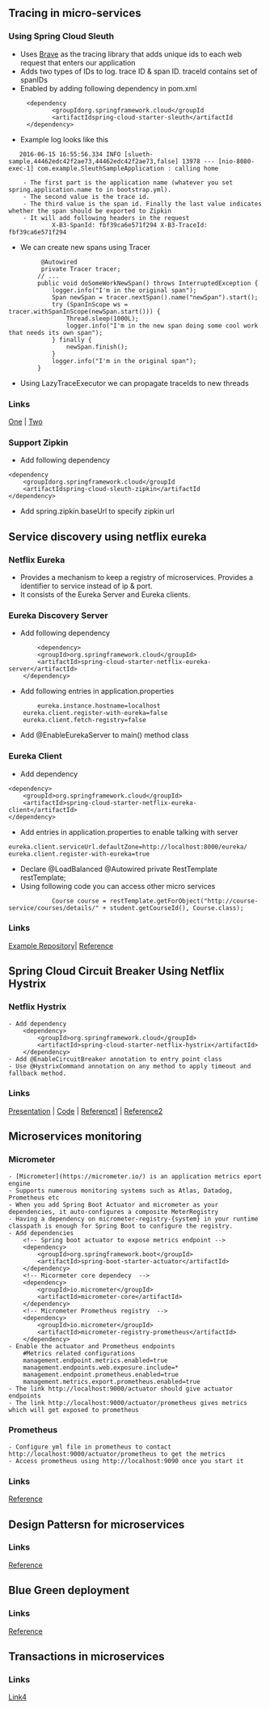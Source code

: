 
## Tracing in micro-services
### Using Spring Cloud Sleuth 

- Uses [Brave](https://github.com/openzipkin/brave) as the tracing library that adds unique ids to each web request that enters our application
- Adds two types of IDs to log. trace ID & span ID. traceId contains set of spanIDs
- Enabled by adding following dependency in pom.xml
```
	 <dependency
    		<groupIdorg.springframework.cloud</groupId
    		<artifactIdspring-cloud-starter-sleuth</artifactId
	 </dependency>
```
- Example log looks like this
 ```	
	2016-06-15 16:55:56.334 INFO [slueth-sample,44462edc42f2ae73,44462edc42f2ae73,false] 13978 --- [nio-8080-exec-1] com.example.SleuthSampleApplication : calling home
```	
		- The first part is the application name (whatever you set spring.application.name to in bootstrap.yml). 
		- The second value is the trace id. 
		- The third value is the span id. Finally the last value indicates whether the span should be exported to Zipkin
		- It will add following headers in the request
    		 	X-B3-SpanId: fbf39ca6e571f294 X-B3-TraceId: fbf39ca6e571f294
	
- We can create new spans using Tracer 
```
		 @Autowired
		 private Tracer tracer;
 		// ...
 		public void doSomeWorkNewSpan() throws InterruptedException {
    		logger.info("I'm in the original span");
	    	Span newSpan = tracer.nextSpan().name("newSpan").start();
    		try (SpanInScope ws = tracer.withSpanInScope(newSpan.start())) {
        		Thread.sleep(1000L);
        		logger.info("I'm in the new span doing some cool work that needs its own span");
    		} finally {
        		newSpan.finish();
    		}
 	    	logger.info("I'm in the original span");
		}
```
- Using LazyTraceExecutor we can propagate traceIds to new threads

### Links
[One](https://dzone.com/articles/tracing-in-microservices-with-spring-cloud-sleuth) | [Two](https://www.baeldung.com/spring-cloud-sleuth-single-application)

### Support Zipkin
- Add following dependency
```
<dependency 
	<groupIdorg.springframework.cloud</groupId 
	<artifactIdspring-cloud-sleuth-zipkin</artifactId 
</dependency>
```
- Add spring.zipkin.baseUrl to specify zipkin url

## Service discovery using netflix eureka
### Netflix Eureka
- Provides a mechanism to keep a registry of microservices. Provides a identifier to service instead of ip & port.
- It consists of the Eureka Server and Eureka clients.

### Eureka Discovery Server
- Add following dependency
```
    	<dependency>
		<groupId>org.springframework.cloud</groupId>
		<artifactId>spring-cloud-starter-netflix-eureka-server</artifactId>
	</dependency>
```
- Add following entries in application.properties
```
    	eureka.instance.hostname=localhost
	eureka.client.register-with-eureka=false
	eureka.client.fetch-registry=false
```   
- Add @EnableEurekaServer to main() method class

### Eureka Client
- Add dependency
```
<dependency>
	<groupId>org.springframework.cloud</groupId>
	<artifactId>spring-cloud-starter-netflix-eureka-client</artifactId>
</dependency>
```
- Add entries in application.properties to enable talking with server
```
eureka.client.serviceUrl.defaultZone=http://localhost:8000/eureka/
eureka.client.register-with-eureka=true
```
- Declare @LoadBalanced @Autowired private RestTemplate restTemplate;
- Using following code you can access other micro services  
```
    	    Course course = restTemplate.getForObject("http://course-service/courses/details/" + student.getCourseId(), Course.class);
```            
### Links
 [Example Repository](https://github.com/codepeekers/service-discovery-using-eureka)| [Reference](https://dzone.com/articles/netflix-eureka-discovery-microservice)

## Spring Cloud Circuit Breaker Using Netflix Hystrix

### Netflix Hystrix
	- Add dependency
    	<dependency>
    		<groupId>org.springframework.cloud</groupId>
    		<artifactId>spring-cloud-starter-netflix-hystrix</artifactId>
		</dependency>
    - Add @EnableCircuitBreaker annotation to entry point class
    - Use @HystrixCommand annotation on any method to apply timeout and fallback method.

### Links
[Presentation](https://docs.google.com/presentation/d/1hLitnkkutf-aL3DAnYCsmUwattoSe_ZBlSzVUEXfNw8/edit?usp=sharing) | [Code](https://github.com/codepeekers/circuit-breaker-pattern-using-hystrix) | [Reference1](https://dzone.com/articles/microservices-part-4-spring-cloud-circuit-breaker) | [Reference2](https://martinfowler.com/bliki/CircuitBreaker.html)

## Microservices monitoring

### Micrometer
	- [Micrometer](https://micrometer.io/) is an application metrics eport engine
    - Supports numerous monitoring systems such as Atlas, Datadog, Prometheus etc
    - When you add Spring Boot Actuator and micrometer as your dependencies, it auto-configures a composite MeterRegistry 
    - Having a dependency on micrometer-registry-{system} in your runtime classpath is enough for Spring Boot to configure the registry.
    - Add dependencies
    	<!-- Spring boot actuator to expose metrics endpoint -->
        <dependency>
            <groupId>org.springframework.boot</groupId>
            <artifactId>spring-boot-starter-actuator</artifactId>
        </dependency>
        <!-- Micormeter core dependecy  -->
        <dependency>
            <groupId>io.micrometer</groupId>
            <artifactId>micrometer-core</artifactId>
        </dependency>
        <!-- Micrometer Prometheus registry  -->
        <dependency>
            <groupId>io.micrometer</groupId>
            <artifactId>micrometer-registry-prometheus</artifactId>
        </dependency>
    - Enable the actuator and Prometheus endpoints 
    	#Metrics related configurations
        management.endpoint.metrics.enabled=true
        management.endpoints.web.exposure.include=*
        management.endpoint.prometheus.enabled=true
        management.metrics.export.prometheus.enabled=true
	- The link http://localhost:9000/actuator should give actuator endpoints
    - The link http://localhost:9000/actuator/prometheus gives metrics which will get exposed to prometheus

### Prometheus 
	- Configure yml file in prometheus to contact http://localhost:9000/actuator/prometheus to get the metrics
    - Access prometheus using http://localhost:9090 once you start it
    
### Links
[Reference](https://www.callicoder.com/spring-boot-actuator-metrics-monitoring-dashboard-prometheus-grafana/)

	
## Design Pattersn for microservices
### Links
[Reference](https://dzone.com/articles/design-patterns-for-microservices)

## Blue Green deployment
### Links
[Reference](https://dzone.com/articles/blue-green-deployment-for-cloud-native-application)

## Transactions in microservices

### Links
[Link4](https://developers.redhat.com/blog/2018/10/01/patterns-for-distributed-transactions-within-a-microservices-architecture/)
